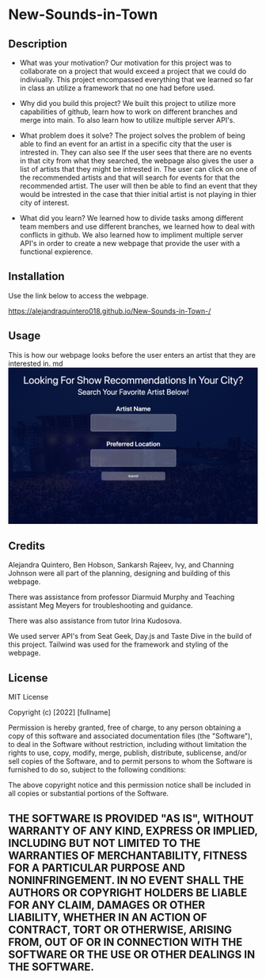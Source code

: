 # New-Sounds-in-Town

## Description

- What was your motivation?
    Our motivation for this project was to collaborate on a project that would exceed a project that we could do indiviually. This project encompassed everything that we learned so far in class an utilize a framework that no one had before used. 

- Why did you build this project? 
    We built this project to utilize more capabilities of github, learn how to work on different branches and merge into main. To also learn how to utilize multiple server API's. 

- What problem does it solve?
    The project solves the problem of being able to find an event for an artist in a specific city that the user is intrested in. They can also see If the user sees that there are no events in that city from what they searched, the webpage also gives the user a list of artists that they might be intrested in. The user can click on one of the recommended artists and that will search for events for that the recommended artist. The user will then be able to find an event that they would be intrested in the case that thier initial artist is not playing in thier city of interest. 

- What did you learn?
    We learned how to divide tasks among different team members and use different branches, we learned how to deal with conflicts in github. We also learned how to impliment multiple server API's in order to create a new webpage that provide the user with a functional expierence. 

## Installation

Use the link below to access the webpage. 

https://alejandraquintero018.github.io/New-Sounds-in-Town-/

## Usage
 
This is how our webpage looks before the user enters an artist that they are interested in. 
   md![alt text](assets/images/Screenshot1.png)


## Credits

Alejandra Quintero, Ben Hobson, Sankarsh Rajeev, Ivy, and Channing Johnson were all part of the planning, designing and building of this webpage. 

There was assistance from professor Diarmuid Murphy and Teaching assistant Meg Meyers for troubleshooting and guidance. 

There was also assistance from tutor Irina Kudosova. 

We used server API's from Seat Geek, Day.js and Taste Dive in the build of this project. Tailwind was used for the framework and styling of the webpage. 



## License

MIT License

Copyright (c) [2022] [fullname]

Permission is hereby granted, free of charge, to any person obtaining a copy
of this software and associated documentation files (the "Software"), to deal
in the Software without restriction, including without limitation the rights
to use, copy, modify, merge, publish, distribute, sublicense, and/or sell
copies of the Software, and to permit persons to whom the Software is
furnished to do so, subject to the following conditions:

The above copyright notice and this permission notice shall be included in all
copies or substantial portions of the Software.

THE SOFTWARE IS PROVIDED "AS IS", WITHOUT WARRANTY OF ANY KIND, EXPRESS OR
IMPLIED, INCLUDING BUT NOT LIMITED TO THE WARRANTIES OF MERCHANTABILITY,
FITNESS FOR A PARTICULAR PURPOSE AND NONINFRINGEMENT. IN NO EVENT SHALL THE
AUTHORS OR COPYRIGHT HOLDERS BE LIABLE FOR ANY CLAIM, DAMAGES OR OTHER
LIABILITY, WHETHER IN AN ACTION OF CONTRACT, TORT OR OTHERWISE, ARISING FROM,
OUT OF OR IN CONNECTION WITH THE SOFTWARE OR THE USE OR OTHER DEALINGS IN THE
SOFTWARE.
---

